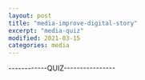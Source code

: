```yaml
---
layout: post
title: "media-improve-digital-story"
excerpt: "media-quiz"
modified: 2021-03-15
categories: media
---
```


------------QUIZ----------------

<div style="marginTop: 150px" class="apester-media" data-media-id="604f351ea6ecf70009300ee0" height="512"></div>

<script async src="https://static.apester.com/js/sdk/latest/apester-sdk.js"></script>